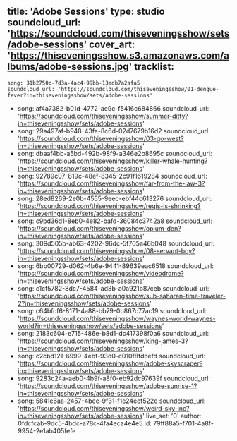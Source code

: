 title: 'Adobe Sessions'
type: studio
soundcloud_url: 'https://soundcloud.com/thiseveningsshow/sets/adobe-sessions'
cover_art: 'https://thiseveningsshow.s3.amazonaws.com/albums/adobe-sessions.jpg'
tracklist:
  -
    song: 31b2750c-7d3a-4ac4-99bb-13edb7a2afa5
    soundcloud_url: 'https://soundcloud.com/thiseveningsshow/01-dengue-fever?in=thiseveningsshow/sets/adobe-sessions'
  -
    song: af4a7382-b01d-4772-ae9c-f5416c684866
    soundcloud_url: 'https://soundcloud.com/thiseveningsshow/summer-ditty?in=thiseveningsshow/sets/adobe-sessions'
  -
    song: 29a497af-b948-43fa-8c6d-02d7679b16d2
    soundcloud_url: 'https://soundcloud.com/thiseveningsshow/03-go-west?in=thiseveningsshow/sets/adobe-sessions'
  -
    song: dbaaf4bb-a5bd-492b-98f9-a346e2b8695c
    soundcloud_url: 'https://soundcloud.com/thiseveningsshow/killer-whale-hunting?in=thiseveningsshow/sets/adobe-sessions'
  -
    song: 92789c07-819c-48ef-8345-2c91f1619284
    soundcloud_url: 'https://soundcloud.com/thiseveningsshow/far-from-the-law-3?in=thiseveningsshow/sets/adobe-sessions'
  -
    song: 28ed8269-2e0b-4555-9eec-ebf44c613276
    soundcloud_url: 'https://soundcloud.com/thiseveningsshow/regis-is-shrinking?in=thiseveningsshow/sets/adobe-sessions'
  -
    song: c9bd36d1-8eb0-4e82-bafd-36084c3742a8
    soundcloud_url: 'https://soundcloud.com/thiseveningsshow/opium-den?in=thiseveningsshow/sets/adobe-sessions'
  -
    song: 309d505b-ab63-4202-96dc-5f705a46b048
    soundcloud_url: 'https://soundcloud.com/thiseveningsshow/08-servant-boy?in=thiseveningsshow/sets/adobe-sessions'
  -
    song: 6bb00729-d062-4b6e-9441-89639eac6518
    soundcloud_url: 'https://soundcloud.com/thiseveningsshow/videodrome?in=thiseveningsshow/sets/adobe-sessions'
  -
    song: c1cf5782-8dc7-4584-ad8b-a0a921b87ceb
    soundcloud_url: 'https://soundcloud.com/thiseveningsshow/sub-saharan-time-traveler-2?in=thiseveningsshow/sets/adobe-sessions'
  -
    song: c64bfcf6-8171-4a88-bb79-0b867c77ac19
    soundcloud_url: 'https://soundcloud.com/thiseveningsshow/waynes-world-waynes-world?in=thiseveningsshow/sets/adobe-sessions'
  -
    song: 2183c604-e715-486e-b8d1-dc417398f0a6
    soundcloud_url: 'https://soundcloud.com/thiseveningsshow/king-james-3?in=thiseveningsshow/sets/adobe-sessions'
  -
    song: c2cbd121-6999-4ebf-93d0-c010f8fdcefd
    soundcloud_url: 'https://soundcloud.com/thiseveningsshow/adobe-skyscraper?in=thiseveningsshow/sets/adobe-sessions'
  -
    song: 9283c24a-aeb0-4b9f-a8f0-eb92dc97639f
    soundcloud_url: 'https://soundcloud.com/thiseveningsshow/adobe-sunrise-1?in=thiseveningsshow/sets/adobe-sessions'
  -
    song: 5841e6aa-2457-4bec-9f31-f1e24ecf522e
    soundcloud_url: 'https://soundcloud.com/thiseveningsshow/weird-sky-inc?in=thiseveningsshow/sets/adobe-sessions'
live_set: '0'
author: 0fdcfcab-9dc5-4bdc-a78c-4fa4eca4e4e5
id: 79ff88a5-f701-4a8f-9954-2e1ab405fefe
